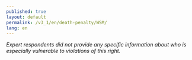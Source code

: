 ```yaml
---
published: true
layout: default
permalink: /v3_1/en/death-penalty/WSM/
lang: en
---
```

_Expert respondents did not provide any specific information about who is especially vulnerable to violations of this right._
